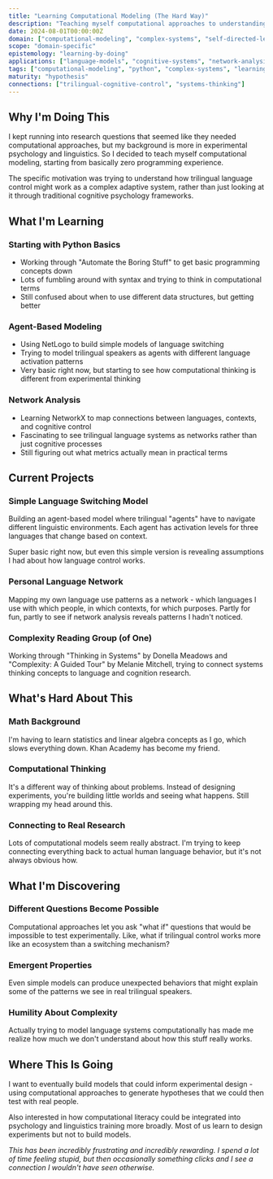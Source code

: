 ```yaml
---
title: "Learning Computational Modeling (The Hard Way)"
description: "Teaching myself computational approaches to understanding complex systems, and documenting the learning process"
date: 2024-08-01T00:00:00Z
domain: ["computational-modeling", "complex-systems", "self-directed-learning"]
scope: "domain-specific"
epistemology: "learning-by-doing"
applications: ["language-models", "cognitive-systems", "network-analysis"]
tags: ["computational-modeling", "python", "complex-systems", "learning"]
maturity: "hypothesis"
connections: ["trilingual-cognitive-control", "systems-thinking"]
---
```


## Why I'm Doing This

I kept running into research questions that seemed like they needed computational approaches, but my background is more in experimental psychology and linguistics. So I decided to teach myself computational modeling, starting from basically zero programming experience.

The specific motivation was trying to understand how trilingual language control might work as a complex adaptive system, rather than just looking at it through traditional cognitive psychology frameworks.

## What I'm Learning

### Starting with Python Basics
- Working through "Automate the Boring Stuff" to get basic programming concepts down
- Lots of fumbling around with syntax and trying to think in computational terms
- Still confused about when to use different data structures, but getting better

### Agent-Based Modeling
- Using NetLogo to build simple models of language switching
- Trying to model trilingual speakers as agents with different language activation patterns
- Very basic right now, but starting to see how computational thinking is different from experimental thinking

### Network Analysis
- Learning NetworkX to map connections between languages, contexts, and cognitive control
- Fascinating to see trilingual language systems as networks rather than just cognitive processes
- Still figuring out what metrics actually mean in practical terms

## Current Projects

### Simple Language Switching Model
Building an agent-based model where trilingual "agents" have to navigate different linguistic environments. Each agent has activation levels for three languages that change based on context.

Super basic right now, but even this simple version is revealing assumptions I had about how language control works.

### Personal Language Network
Mapping my own language use patterns as a network - which languages I use with which people, in which contexts, for which purposes. Partly for fun, partly to see if network analysis reveals patterns I hadn't noticed.

### Complexity Reading Group (of One)
Working through "Thinking in Systems" by Donella Meadows and "Complexity: A Guided Tour" by Melanie Mitchell, trying to connect systems thinking concepts to language and cognition research.

## What's Hard About This

### Math Background
I'm having to learn statistics and linear algebra concepts as I go, which slows everything down. Khan Academy has become my friend.

### Computational Thinking
It's a different way of thinking about problems. Instead of designing experiments, you're building little worlds and seeing what happens. Still wrapping my head around this.

### Connecting to Real Research
Lots of computational models seem really abstract. I'm trying to keep connecting everything back to actual human language behavior, but it's not always obvious how.

## What I'm Discovering

### Different Questions Become Possible
Computational approaches let you ask "what if" questions that would be impossible to test experimentally. Like, what if trilingual control works more like an ecosystem than a switching mechanism?

### Emergent Properties
Even simple models can produce unexpected behaviors that might explain some of the patterns we see in real trilingual speakers.

### Humility About Complexity
Actually trying to model language systems computationally has made me realize how much we don't understand about how this stuff really works.

## Where This Is Going

I want to eventually build models that could inform experimental design - using computational approaches to generate hypotheses that we could then test with real people.

Also interested in how computational literacy could be integrated into psychology and linguistics training more broadly. Most of us learn to design experiments but not to build models.

*This has been incredibly frustrating and incredibly rewarding. I spend a lot of time feeling stupid, but then occasionally something clicks and I see a connection I wouldn't have seen otherwise.*